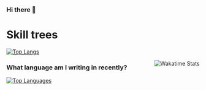 ### Hi there 👋

# Skill trees

[![Top Langs](https://github-readme-stats.vercel.app/api/top-langs/?username=anuraghazra)](https://github.com/anuraghazra/github-readme-stats)

[<img align="right" alt="Wakatime Stats" src="https://github-readme-stats.vercel.app/api/wakatime?username=Hahahalala&layout=compact&theme=transparent&hide=Perl,Other">](https://wakatime.com/@Hahahalala)

### What language am I writing in recently?

[<img alt="Top Languages" src="https://github-readme-stats.vercel.app/api/top-langs/?username=Hahahalala&layout=compact">](https://github.com/anuraghazra/github-readme-stats)
